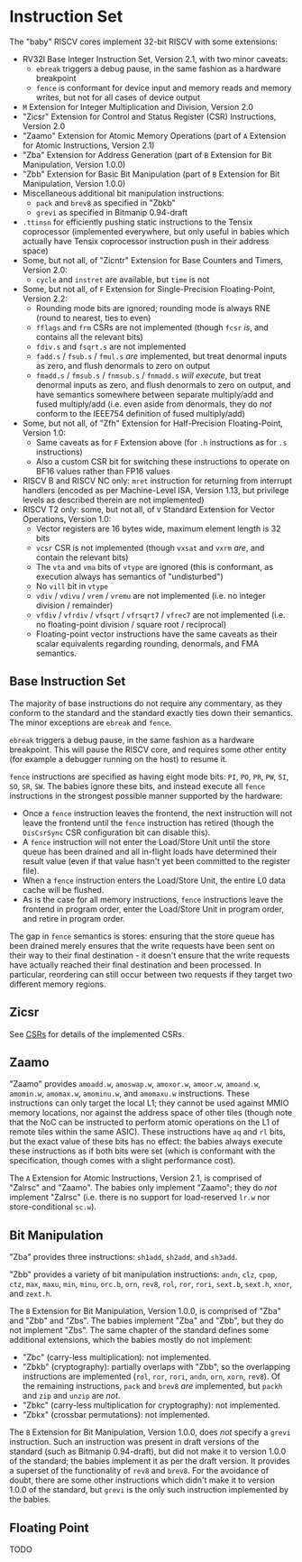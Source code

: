 # Instruction Set

The "baby" RISCV cores implement 32-bit RISCV with some extensions:
* RV32I Base Integer Instruction Set, Version 2.1, with two minor caveats:
  * `ebreak` triggers a debug pause, in the same fashion as a hardware breakpoint
  * `fence` is conformant for device input and memory reads and memory writes, but not for all cases of device output
* `M` Extension for Integer Multiplication and Division, Version 2.0
* "Zicsr" Extension for Control and Status Register (CSR) Instructions, Version 2.0
* "Zaamo" Extension for Atomic Memory Operations (part of `A` Extension for Atomic Instructions, Version 2.1)
* "Zba" Extension for Address Generation (part of `B` Extension for Bit Manipulation, Version 1.0.0)
* "Zbb" Extension for Basic Bit Manipulation (part of `B` Extension for Bit Manipulation, Version 1.0.0)
* Miscellaneous additional bit manipulation instructions:
  * `pack` and `brev8` as specified in "Zbkb"
  * `grevi` as specified in Bitmanip 0.94-draft
* `.ttinsn` for efficiently pushing static instructions to the Tensix coprocessor (implemented everywhere, but only useful in babies which actually have Tensix coprocessor instruction push in their address space)
* Some, but not all, of "Zicntr" Extension for Base Counters and Timers, Version 2.0:
  * `cycle` and `instret` are available, but `time` is not
* Some, but not all, of `F` Extension for Single-Precision Floating-Point, Version 2.2:
  * Rounding mode bits are ignored; rounding mode is always RNE (round to nearest, ties to even)
  * `fflags` and `frm` CSRs are not implemented (though `fcsr` _is_, and contains all the relevant bits)
  * `fdiv.s` and `fsqrt.s` are not implemented
  * `fadd.s` / `fsub.s` / `fmul.s` _are_ implemented, but treat denormal inputs as zero, and flush denormals to zero on output
  * `fmadd.s` / `fmsub.s` / `fnmsub.s` / `fnmadd.s` _will execute_, but treat denormal inputs as zero, and flush denormals to zero on output, and have semantics somewhere between separate multiply/add and fused multiply/add (i.e. even aside from denormals, they do _not_ conform to the IEEE754 definition of fused multiply/add)
* Some, but not all, of "Zfh" Extension for Half-Precision Floating-Point, Version 1.0:
  * Same caveats as for `F` Extension above (for `.h` instructions as for `.s` instructions)
  * Also a custom CSR bit for switching these instructions to operate on BF16 values rather than FP16 values
* RISCV B and RISCV NC only: `mret` instruction for returning from interrupt handlers (encoded as per Machine-Level ISA, Version 1.13, but privilege levels as described therein are not implemented)
* RISCV T2 only: some, but not all, of `V` Standard Extension for Vector Operations, Version 1.0:
  * Vector registers are 16 bytes wide, maximum element length is 32 bits
  * `vcsr` CSR is not implemented (though `vxsat` and `vxrm` _are_, and contain the relevant bits)
  * The `vta` and `vma` bits of `vtype` are ignored (this is conformant, as execution always has semantics of "undisturbed")
  * No `vill` bit in `vtype`
  * `vdiv` / `vdivu` / `vrem` / `vremu` are not implemented (i.e. no integer division / remainder)
  * `vfdiv` / `vfrdiv` / `vfsqrt` / `vfrsqrt7` / `vfrec7` are not implemented (i.e. no floating-point division / square root / reciprocal)
  * Floating-point vector instructions have the same caveats as their scalar equivalents regarding rounding, denormals, and FMA semantics.

## Base Instruction Set

The majority of base instructions do not require any commentary, as they conform to the standard and the standard exactly ties down their semantics. The minor exceptions are `ebreak` and `fence`.

`ebreak` triggers a debug pause, in the same fashion as a hardware breakpoint. This will pause the RISCV core, and requires some other entity (for example a debugger running on the host) to resume it.

`fence` instructions are specified as having eight mode bits: `PI`, `PO`, `PR`, `PW`, `SI`, `SO`, `SR`, `SW`. The babies ignore these bits, and instead execute all `fence` instructions in the strongest possible manner supported by the hardware:
* Once a `fence` instruction leaves the frontend, the next instruction will not leave the frontend until the `fence` instruction has retired (though the `DisCsrSync` CSR configuration bit can disable this).
* A `fence` instruction will not enter the Load/Store Unit until the store queue has been drained and all in-flight loads have determined their result value (even if that value hasn't yet been committed to the register file).
* When a `fence` instruction enters the Load/Store Unit, the entire L0 data cache will be flushed.
* As is the case for all memory instructions, `fence` instructions leave the frontend in program order, enter the Load/Store Unit in program order, and retire in program order.

The gap in `fence` semantics is stores: ensuring that the store queue has been drained merely ensures that the write requests have been sent on their way to their final destination - it doesn't ensure that the write requests have actually reached their final destination and been processed. In particular, reordering can still occur between two requests if they target two different memory regions.

## Zicsr

See [CSRs](CSRs.md) for details of the implemented CSRs.

## Zaamo

"Zaamo" provides `amoadd.w`, `amoswap.w`, `amoxor.w`, `amoor.w`, `amoand.w`, `amomin.w`, `amomax.w`, `amominu.w`, and `amomaxu.w` instructions. These instructions can only target the local L1; they cannot be used against MMIO memory locations, nor against the address space of other tiles (though note that the NoC can be instructed to perform atomic operations on the L1 of remote tiles within the same ASIC). These instructions have `aq` and `rl` bits, but the exact value of these bits has no effect: the babies always execute these instructions as if both bits were set (which is conformant with the specification, though comes with a slight performance cost).

The `A` Extension for Atomic Instructions, Version 2.1, is comprised of "Zalrsc" and "Zaamo". The babies only implement "Zaamo"; they do _not_ implement "Zalrsc" (i.e. there is no support for load-reserved `lr.w` nor store-conditional `sc.w`).

## Bit Manipulation

"Zba" provides three instructions: `sh1add`, `sh2add`, and `sh3add`.

"Zbb" provides a variety of bit manipulation instructions: `andn`, `clz`, `cpop`, `ctz`, `max`, `maxu`, `min`, `minu`, `orc.b`, `orn`, `rev8`, `rol`, `ror`, `rori`, `sext.b`, `sext.h`, `xnor`, and `zext.h`.

The `B` Extension for Bit Manipulation, Version 1.0.0, is comprised of "Zba" and "Zbb" and "Zbs". The babies implement "Zba" and "Zbb", but they do not implement "Zbs". The same chapter of the standard defines some additional extensions, which the babies mostly do not implement:
* "Zbc" (carry-less multiplication): not implemented.
* "Zbkb" (cryptography): partially overlaps with "Zbb", so the overlapping instructions are implemented (`rol`, `ror`, `rori`, `andn`, `orn`, `xorn`, `rev8`). Of the remaining instructions, `pack` and `brev8` _are_ implemented, but `packh` and `zip` and `unzip` are _not_.
* "Zbkc" (carry-less multiplication for cryptography): not implemented.
* "Zbkx" (crossbar permutations): not implemented.

The `B` Extension for Bit Manipulation, Version 1.0.0, does _not_ specify a `grevi` instruction. Such an instruction was present in draft versions of the standard (such as Bitmanip 0.94-draft), but did not make it to version 1.0.0 of the standard; the babies implement it as per the draft version. It provides a superset of the functionality of `rev8` and `brev8`. For the avoidance of doubt, there are some other instructions which didn't make it to version 1.0.0 of the standard, but `grevi` is the only such instruction implemented by the babies.

## Floating Point

TODO
